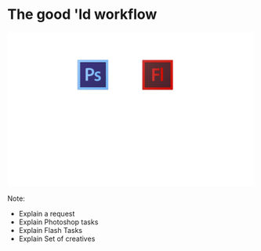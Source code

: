 # The good 'ld workflow
<img src="assets/images/workflow.svg" />

Note:
- Explain a request
- Explain Photoshop tasks
- Explain Flash Tasks
- Explain Set of creatives
